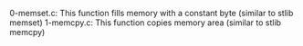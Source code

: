 0-memset.c: This function fills memory with a constant byte (similar to stlib memset)
1-memcpy.c: This function copies memory area (similar to stlib memcpy)
